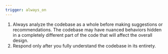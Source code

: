 ```yaml
---
trigger: always_on
---
```


1. Always analyze the codebase as a whole before making suggestions or recommendations. The codebase may have nuanced behaviors hidden in a completely different part of the code that will affect the overall design.
2. Respond only after you fully understand the codebase in its entirety.
